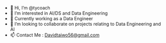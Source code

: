 - 👋 Hi, I’m @tycoach
- 👀 I’m interested in AI/DS and Data Engineering
- 🌱 Currently working as a Data Engineer
- 💞️ I’m looking to collaborate on projects relating to Data Engineering and AI
- 📫 Contact Me : Davidtaiwo56@gmail.com

<!---
tycoach/tycoach is a ✨ special ✨ repository because its `README.md` (this file) appears on your GitHub profile.
You can click the Preview link to take a look at your changes.
--->
